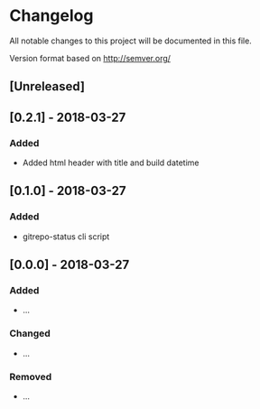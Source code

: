 # Changelog
All notable changes to this project will be documented in this file.

Version format based on http://semver.org/

## [Unreleased]

## [0.2.1] - 2018-03-27
### Added
- Added  html header with title and build datetime

## [0.1.0] - 2018-03-27
### Added
- gitrepo-status cli script

## [0.0.0] - 2018-03-27
### Added
- ...

### Changed
- ...

### Removed
- ...
